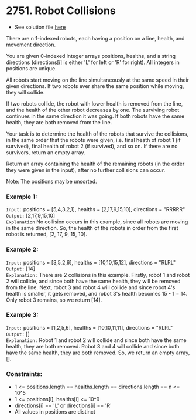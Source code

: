 # 2751. Robot Collisions

- See solution file [here](./solution.cpp)

There are n 1-indexed robots, each having a position on a line, health, and movement
direction.

You are given 0-indexed integer arrays positions, healths, and a string directions
(directions[i] is either 'L' for left or 'R' for right). All integers in positions are
unique.

All robots start moving on the line simultaneously at the same speed in their given
directions. If two robots ever share the same position while moving, they will collide.

If two robots collide, the robot with lower health is removed from the line, and the
health of the other robot decreases by one. The surviving robot continues in the same
direction it was going. If both robots have the same health, they are both removed from
the line.

Your task is to determine the health of the robots that survive the collisions, in the
same order that the robots were given, i.e. final heath of robot 1 (if survived), final
health of robot 2 (if survived), and so on. If there are no survivors, return an empty
array.

Return an array containing the health of the remaining robots (in the order they were
given in the input), after no further collisions can occur.

Note: The positions may be unsorted.

### Example 1:

`Input:` positions = [5,4,3,2,1], healths = [2,17,9,15,10], directions = "RRRRR"  
`Output:` [2,17,9,15,10]  
`Explanation` No collision occurs in this example, since all robots are moving in the
same direction. So, the health of the robots in order from the first robot is returned,
[2, 17, 9, 15, 10].  

### Example 2:

`Input:` positions = [3,5,2,6], healths = [10,10,15,12], directions = "RLRL"  
`Output:` [14]  
`Explanation:` There are 2 collisions in this example. Firstly, robot 1 and robot 2 will
collide, and since both have the same health, they will be removed from the line. Next,
robot 3 and robot 4 will collide and since robot 4's health is smaller, it gets removed,
and robot 3's health becomes 15 - 1 = 14. Only robot 3 remains, so we return [14].  

### Example 3:

`Input:` positions = [1,2,5,6], healths = [10,10,11,11], directions = "RLRL"  
`Output:` []  
`Explanation:` Robot 1 and robot 2 will collide and since both have the same health, they
are both removed. Robot 3 and 4 will collide and since both have the same health, they
are both removed. So, we return an empty array, [].  
 
### Constraints:

- 1 <= positions.length == healths.length == directions.length == n <= 10^5
- 1 <= positions[i], healths[i] <= 10^9
- directions[i] == 'L' or directions[i] == 'R'
- All values in positions are distinct
